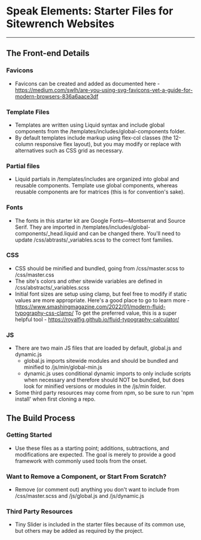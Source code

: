 # Speak Elements: Starter Files for Sitewrench Websites

---

## The Front-end Details

### Favicons
* Favicons can be created and added as documented here - https://medium.com/swlh/are-you-using-svg-favicons-yet-a-guide-for-modern-browsers-836a6aace3df

### Template Files
* Templates are written using Liquid syntax and include global components from the /templates/includes/global-components folder.
* By default templates include markup using flex-col classes (the 12-column responsive flex layout), but you may modify or replace with alternatives such as CSS grid as necessary.

### Partial files
* Liquid partials in /templates/includes are organized into global and reusable components. Template use global components, whereas reusable components are for matrices (this is for convention's sake).

### Fonts
* The fonts in this starter kit are Google Fonts—Montserrat and Source Serif. They are imported in /templates/includes/global-components/_head.liquid and can be changed there. You'll need to update /css/abtrasts/_variables.scss to the correct font families.

### CSS
* CSS should be minified and bundled, going from /css/master.scss to /css/master.css
* The site's colors and other sitewide variables are defined in /css/abstracts/_variables.scss
* Initial font sizes are setup using clamp, but feel free to modify if static values are more appropriate. Here's a good place to go to learn more - https://www.smashingmagazine.com/2022/01/modern-fluid-typography-css-clamp/ To get the preferred value, this is a super helpful tool - https://royalfig.github.io/fluid-typography-calculator/

### JS
* There are two main JS files that are loaded by default, global.js and dynamic.js
    * global.js imports sitewide modules and should be bundled and minified to /js/min/global-min.js
    * dynamic.js uses conditional dynamic imports to only include scripts when necessary and therefore should NOT be bundled, but does look for minified versions or modules in the /js/min folder.
* Some third party resources may come from npm, so be sure to run 'npm install' when first cloning a repo.

## The Build Process

### Getting Started
* Use these files as a starting point; additions, subtractions, and modifications are expected. The goal is merely to provide a good framework with commonly used tools from the onset.

### Want to Remove a Component, or Start From Scratch?
* Remove (or comment out) anything you don't want to include from /css/master.scss and /js/global.js and /js/dynamic.js

### Third Party Resources
* Tiny Slider is included in the starter files because of its common use, but others may be added as required by the project.